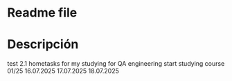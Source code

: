 # Readme file

# Descripción 

test 2.1
hometasks for my studying for QA engineering 
start studying course 01/25
16.07.2025
17.07.2025
18.07.2025